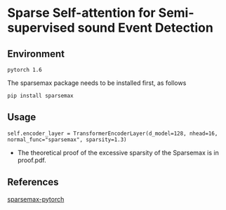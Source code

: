 # Sparse Self-attention for Semi-supervised sound Event Detection

## Environment

```
pytorch 1.6
```

The sparsemax package needs to be installed first, as follows  

```
pip install sparsemax
```

## Usage
```
self.encoder_layer = TransformerEncoderLayer(d_model=128, nhead=16, normal_func="sparsemax", sparsity=1.3)
```

- The theoretical proof of the excessive sparsity of the Sparsemax is in proof.pdf.

## References
[sparsemax-pytorch](https://github.com/KrisKorrel/sparsemax-pytorch)

